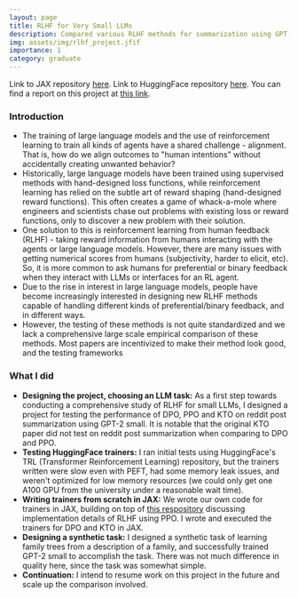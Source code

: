 ```yaml
---
layout: page
title: RLHF for Very Small LLMs
description: Compared various RLHF methods for summarization using GPT-2 small. Implemented trainers from scratch in JAX.
img: assets/img/rlhf_project.jfif
importance: 1
category: graduate
---
```


Link to JAX repository [here](https://github.com/kkanarios32/TaxonomyRLHF). Link to HuggingFace repository [here](https://github.com/Chinmaya-Kausik/RLHF-comparison). You can find a report on this project at [this link](https://drive.google.com/file/d/119ZvgQtRXyiokOT_iQsI-Dyrlk2JFwgT/view?usp=sharing).

### Introduction
* The training of large language models and the use of reinforcement learning to train all kinds of agents have a shared challenge - alignment. That is, how do we align outcomes to "human intentions" without accidentally creating unwanted behavior?
* Historically, large language models have been trained using supervised methods with hand-designed loss functions, while reinforcement learning has relied on the subtle art of reward shaping (hand-designed reward functions). This often creates a game of whack-a-mole where engineers and scientists chase out problems with existing loss or reward functions, only to discover a new problem with their solution.
* One solution to this is reinforcement learning from human feedback (RLHF) - taking reward information from humans interacting with the agents or large language models. However, there are many issues with getting numerical scores from humans (subjectivity, harder to elicit, etc). So, it is more common to ask humans for preferential or binary feedback when they interact with LLMs or interfaces for an RL agent.
* Due to the rise in interest in large language models, people have become increasingly interested in designing new RLHF methods capable of handling different kinds of preferential/binary feedback, and in different ways.
* However, the testing of these methods is not quite standardized and we lack a comprehensive large scale empirical comparison of these methods. Most papers are incentivized to make their method look good, and the testing frameworks 

### What I did
* **Designing the project, choosing an LLM task:** As a first step towards conducting a comprehensive study of RLHF for small LLMs, I designed a project for testing the performance of DPO, PPO and KTO on reddit post summarization using GPT-2 small. It is notable that the original KTO paper did not test on reddit post summarization when comparing to DPO and PPO.
* **Testing HuggingFace trainers:** I ran initial tests using HuggingFace's TRL (Transformer Reinforcement Learning) repository, but the trainers written were slow even with PEFT, had some memory leak issues, and weren't optimized for low memory resources (we could only get one A100 GPU from the university under a reasonable wait time).
* **Writing trainers from scratch in JAX:** We wrote our own code for trainers in JAX, building on top of [this respository](https://github.com/vwxyzjn/lm-human-preference-details) discussing implementation details of RLHF using PPO. I wrote and executed the trainers for DPO and KTO in JAX.
* **Designing a synthetic task:** I designed a synthetic task of learning family trees from a description of a family, and successfully trained GPT-2 small to accomplish the task. There was not much difference in quality here, since the task was somewhat simple.
* **Continuation:** I intend to resume work on this project in the future and scale up the comparison involved.
